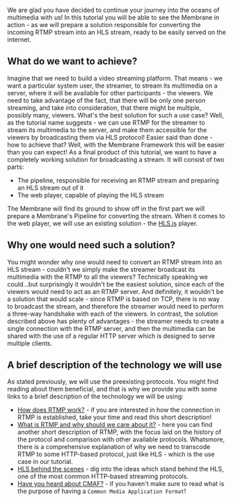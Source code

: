 We are glad you have decided to continue your journey into the oceans of multimedia with us!
In this tutorial you will be able to see the Membrane in action - as we will prepare a solution responsible for converting
the incoming RTMP stream into an HLS stream, ready to be easily served on the internet.

## What do we want to achieve?

Imagine that we need to build a video streaming platform. That means - we want a particular system user, the streamer, to stream its multimedia on a server, where it will be available for other participants - the viewers.
We need to take advantage of the fact, that there will be only one person streaming, and take into consideration, that there might be multiple, possibly many, viewers. What's the best solution for such a use case?
Well, as the tutorial name suggests - we can use RTMP for the streamer to stream its multimedia to the server, and make them accessible for the viewers by broadcasting them via HLS protocol!
Easier said than done - how to achieve that? Well, with the Membrane Framework this will be easier than you can expect!
As a final product of this tutorial, we want to have a completely working solution for broadcasting a stream. It will consist of two parts:

- The pipeline, responsible for receiving an RTMP stream and preparing an HLS stream out of it
- The web player, capable of playing the HLS stream

The Membrane will find its ground to show off in the first part we will prepare a Membrane's Pipeline for converting the stream.
When it comes to the web player, we will use an existing solution - the [HLS.js](https://github.com/video-dev/hls.js/) player.

## Why one would need such a solution?

You might wonder why one would need to convert an RTMP stream into an HLS stream - couldn't we simply make the streamer broadcast its multimedia with the RTMP to all the viewers?
Technically speaking we could...but surprisingly it wouldn't be the easiest solution, since each of the viewers would need to act as an RTMP server. And definitely, it wouldn't be a solution that would scale - since RTMP is based on TCP, there is no way to broadcast the stream, and therefore the streamer would need to perform a three-way handshake with each of the viewers.
In contrast, the solution described above has plenty of advantages - the streamer needs to create a single connection with the RTMP server, and then the multimedia can be shared with the use of a regular HTTP server which is designed to serve multiple clients.

## A brief description of the technology we will use

As stated previously, we will use the preexisting protocols. You might find reading about them beneficial, and that is why we provide you with some links to a brief description of the technology we will be using:

- [How does RTMP work?](https://blog.stackpath.com/rtmp/) - if you are interested in how the connection in RTMP is established, take your time and read this short description!
- [What is RTMP and why should we care about it?](https://www.wowza.com/blog/rtmp-streaming-real-time-messaging-protocol) - here you can find another short description of RTMP, with the focus laid on the history of the protocol and comparison with other available protocols. Whatsmore, there is a comprehensive explanation of why we need to transcode RTMP to some HTTP-based protocol, just like HLS - which is the use case in our tutorial.
- [HLS behind the scenes](https://www.toptal.com/apple/introduction-to-http-live-streaming-hls) - dig into the ideas which stand behind the HLS, one of the most common HTTP-based streaming protocols.
- [Have you heard about CMAF?](https://www.wowza.com/blog/what-is-cmaf) - if you haven't make sure to read what is the purpose of having a `Common Media Application Format`!
